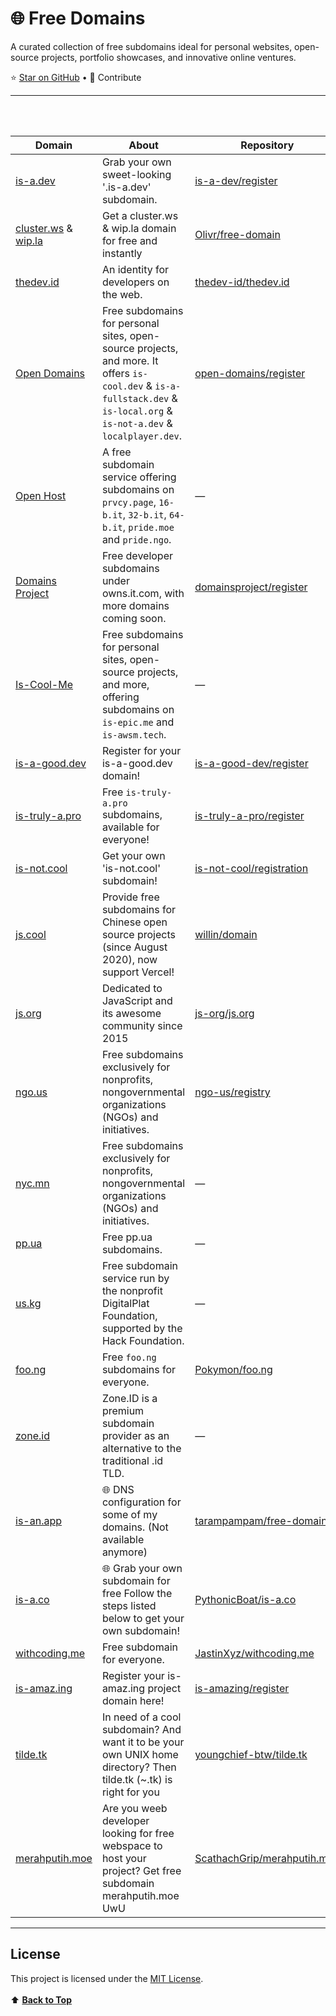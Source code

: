 <!-- data:start -->

# 🌐 Free Domains
A curated collection of free subdomains ideal for personal websites, open-source projects, portfolio showcases, and innovative online ventures.

⭐ [Star on GitHub](https://github.com/harys722/free-domains)
&bull;
🤝 Contribute

<hr />
<br />
<br />

<!-- START LIST -->
 | Domain | About | Repository | Availability | 
 |--------|-------|------------|----------------|
 | [is-a.dev](https://www.is-a.dev/) | Grab your own sweet-looking '.is-a.dev' subdomain. | [is-a-dev/register](https://github.com/is-a-dev/register) | ✅ |
 | [cluster.ws](https://cluster.ws/) & [wip.la](https://wip.la/) | Get a cluster.ws & wip.la domain for free and instantly | [Olivr/free-domain](https://github.com/Olivr/free-domain) | ✅ |
 | [thedev.id](https://thedev.id/) | An identity for developers on the web. | [thedev-id/thedev.id](https://github.com/thedev-id/thedev.id) | ✅ |
 | [Open Domains](https://open-domains.net) | Free subdomains for personal sites, open-source projects, and more. It offers `is-cool.dev` & `is-a-fullstack.dev` & `is-local.org` & `is-not-a.dev` & `localplayer.dev`. | [open-domains/register](https://github.com/open-domains/register) | ✅ |
 | [Open Host](https://registry.openhost.uk/) | A free subdomain service offering subdomains on `prvcy.page`, `16-b.it`, `32-b.it`, `64-b.it`, `pride.moe` and `pride.ngo`. | — | ✅ |
 | [Domains Project](https://getyourfree.space/) | Free developer subdomains under owns.it.com, with more domains coming soon. | [domainsproject/register](https://github.com/domainsproject/register) | ✅ |
 | [Is-Cool-Me](https://registry.openhost.uk/) | Free subdomains for personal sites, open-source projects, and more, offering subdomains on `is-epic.me` and  `is-awsm.tech`. | — | ✅ |
 | [is-a-good.dev](https://is-a-good.dev/) | Register for your is-a-good.dev domain! | [is-a-good-dev/register](https://github.com/is-a-good-dev/register) | ✅ |
 | [is-truly-a.pro](https://is-truly-a.pro/) | Free `is-truly-a.pro` subdomains, available for everyone! | [is-truly-a-pro/register](https://github.com/is-truly-a-pro/register) | ✅ |
 | [is-not.cool](https://is-not.cool/) | Get your own 'is-not.cool' subdomain! | [is-not-cool/registration](https://github.com/is-not-cool/registration) | ✅ |
 | [js.cool](https://js.cool/)| Provide free subdomains for Chinese open source projects (since August 2020), now support Vercel! | [willin/domain](https://github.com/willin/domain) | ✅ | 
 | [js.org](https://js.org/) | Dedicated to JavaScript and its awesome community since 2015 | [js-org/js.org](https://github.com/js-org/js.org) | ✅ |
 | [ngo.us](https://nic.ngo.us/) | Free subdomains exclusively for nonprofits, nongovernmental organizations (NGOs) and initiatives. | [ngo-us/registry](https://github.com/ngo-us/registry) | ✅ |
 | [nyc.mn](https://dot.nyc.mn/) | Free subdomains exclusively for nonprofits, nongovernmental organizations (NGOs) and initiatives. | — | ✅ |
 | [pp.ua](https://pp.ua/) | Free pp.ua subdomains. | — | ✅ |
 | [us.kg](https://nic.us.kg/) | Free subdomain service run by the nonprofit DigitalPlat Foundation, supported by the Hack Foundation.	| — | ✅ |
 | [foo.ng](https://foo.ng/) | Free `foo.ng` subdomains for everyone. | [Pokymon/foo.ng](https://github.com/Pokymon/foo.ng) | ✅ |
 | [zone.id](https://zone.id/) | Zone.ID is a premium subdomain provider as an alternative to the traditional .id TLD. | — | ✅ |
 | [is-an.app](https://is-an.app/) |  🌐 DNS configuration for some of my domains. (Not available anymore) | [tarampampam/free-domains](https://github.com/tarampampam/free-domains) | ❌  |
 | [is-a.co](https://is-a.co/) | 🌐 Grab your own subdomain for free Follow the steps listed below to get your own subdomain! | [PythonicBoat/is-a.co](https://github.com/PythonicBoat/is-a.co) | ❌ |
 | [withcoding.me](http://withcoding.me/) | Free subdomain for everyone. | [JastinXyz/withcoding.me](https://github.com/JastinXyz/withcoding.me) | ❌ |
 | [is-amaz.ing](https://is-amaz.ing) | Register your is-amaz.ing project domain here! | [is-amazing/register](https://github.com/is-amazing/register) | ❌ |
 | [tilde.tk](https://tilde.tk/) | In need of a cool subdomain? And want it to be your own UNIX home directory? Then tilde.tk (~.tk) is right for you | [youngchief-btw/tilde.tk](https://github.com/youngchief-btw/tilde.tk) | ❌ |
 | [merahputih.moe](https://Merahputih.moe/) | Are you weeb developer looking for free webspace to host your project? Get free subdomain merahputih.moe UwU | [ScathachGrip/merahputih.moe](https://github.com/ScathachGrip/merahputih.moe) | ❌ |

 <!-- END LIST -->


<hr>

## License
This project is licensed under the [MIT License](LICENSE).
<br>
<br>
⬆️ [**Back to Top**](#-free-domains)
